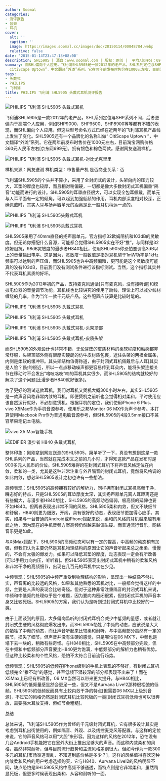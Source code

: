 ```yaml
---
author: Soomal
categories:
- 测评报告
- 音频
- 耳机
cover:
  alt: ''
  caption: ''
  image: https://images.soomal.cc/images/doc/20150114/00048784.webp
  relative: false
date: '2015-01-14T23:47:13+08:00'
description: SHL5905 | 源自：www.soomal.com | 版权：原创 |  平均/总评分：09.60/240
summary: 而SHL偏向个人应用。飞利浦SHL5905是一款2012年的老产品，SHL系列定位与SHP系列不同，后者更偏向于高端个人应用，SHL5905还有一个品牌化的名称叫做“
  CitiScape Uptown”，中文翻译“外滩”系列。它在两年前发布时售价在1000元左右，目前淘宝网购价格360元人民币左右……
tags:
- 头戴式
- PHILIPS
- 飞利浦
title: PHILIPS 飞利浦 SHL5905 头戴式耳机测评报告
---
```


![PHILIPS 飞利浦 SHL5905 头戴式耳机](https://images.soomal.cc/images/doc/20150105/00048592.webp)



飞利浦SHL5905是一款2012年的老产品，SHL系列定位与SHP系列不同，后者更偏向于高端个人应用，例如SHP9000、SHP9500、SHP8900等等都有不错的表现，而SHL偏向个人应用。但这些型号命名方式已经在近两年的飞利浦耳机产品线上发生了变化。SHL5905还有一个品牌化的名称叫做“ CitiScape Uptown
”，中文翻译“外滩”系列。它在两年前发布时售价在1000元左右，目前淘宝网购价格360元人民币左右[京东网699元]，拥有银色和棕色两款。感谢网友送测样机。



![PHILIPS 飞利浦 SHL5905 头戴式耳机-对比尤克里里](https://images.soomal.cc/images/doc/20150105/00048602.webp)



样机来源：网友送测
样机类型：市售量产机
是否商业关系：否



飞利浦SHL5905的个头并不算小，采用了全封闭式的设计，头架向内的压力较大，耳垫的厚度也较厚，而且相对稍偏硬，一切都是像大多数封闭式耳机偏重“隔音”功能而进行的设计。SHL5905的耳罩直径很大，可以实现全包耳佩戴，而单元与人耳平面有一定的倾角，可以起到加强低频的作用。耳机内部深度相对较深，正确佩戴时，其实人耳与扬声器单元的距离是比一般耳机稍远一点的。



![PHILIPS 飞利浦 SHL5905头戴式耳机](https://images.soomal.cc/images/doc/20150105/00048588_01.webp)



![PHILIPS 飞利浦 SHL5905头戴式耳机](https://images.soomal.cc/images/doc/20150105/00048589_01.webp)



SHL5905采用了40mm直径的扬声器单元，官方指标32欧姆阻抗和103dB的灵敏度。但无论你搭配什么音源，可能都会觉得SHL5905实在不好“推”，与同样是32欧姆阻抗，98dB灵敏度的漫步者H840相比，使用SHL5905你恐怕要调高3dB以上的音量输出电平。这是因为，灵敏度一般数值是指对耳机施于1mW功率是1kHz频率可以达到的声压值，而SHL5905也许中高频偏暗，更可能是这个灵敏度可能真的没有103dB，目前我们没有测试条件进行该指标测试。当然，这个指标其实并不代表耳机素质的好坏。



SHL5905作为2012年初的产品，支持麦克风通话[只有麦克风，没有接听键]和模拟电位器的音量调节功能。耳机线也比较讲究的使用了扁线，理论上可以减少线材缠绕的几率，作为当年一款千元级产品，这些配置应该算是比较时髦的。



![PHILIPS 飞利浦 SHL5905 头戴式耳机](https://images.soomal.cc/images/doc/20150105/00048594_01.webp)



![PHILIPS 飞利浦 SHL5905 头戴式耳机](https://images.soomal.cc/images/doc/20150105/00048595_01.webp)



![PHILIPS 飞利浦 SHL5905 头戴式耳机-头架顶部](https://images.soomal.cc/images/doc/20150105/00048596_01.webp)



![PHILIPS 飞利浦 SHL5905 头戴式耳机-皮质头架](https://images.soomal.cc/images/doc/20150105/00048598_01.webp)



而SHL5905的外观设计也非常不错，无论耳垫的皮质材料的柔软程度和触感都非常舒服，头架顶部外侧有很厚实硬朗的仿牛皮材质包裹，遮住头架的两根金属条，内侧是柔软的缓冲带。其头架结构值得称道，由于封闭式耳机佩戴后与人耳[其实是人脸？]贴的很近，所以一点点移动噪声都更容易传到耳朵内，能将头架连接关节在移动时不会发出“咯吱咯吱”响的耳机其实很少，而SHL5905的结构就较好的解决了这个问题[比漫步者H840就好很多]。



为了更好的测试这款耳机，我们对耳机又煲机大概300小时左右，其实SHL5905是一款声音风格非常内敛的耳机，即便煲机之前听也会觉得相对柔和，平时使用应该自然运行就好，不必刻意煲机。根据耳机的定位，我们使用iPhone 6 Plus、vivo X5Max作为手机音源参考，使用乐之邦Monitor 06 MX作为声卡参考。本打算使用Macbook Pro作为普通电脑音源参考，但SHL5905的4段3.5mm接口不兼容苹果笔记本电脑。



![vivo X5 Max智能手机](https://images.soomal.cc/images/doc/20141210/00047900_01.webp)



![EDIFIER 漫步者 H840 头戴式耳机](https://images.soomal.cc/images/doc/20130424/00030116_01.webp)



整体印象：刚刚拿到网友送测的SHL5905，简单听了一下，真没有想到这是一款SHL系列的产品，当然就在完成本文之前的几小时，才得知这款产品在发布时是900多元人民币的价位。SHL5905难得的在封闭式耳机下将声音风格定位在内敛，柔和的一类，尤其是这种非常注重与外界隔音的封闭式耳机，竟然将风格调的如此内敛，想必SHL5905设计之初也许有一些想法。



高频表现：SHL5905的高频拥有较好的解析力，同样拥有封闭式耳机高频干净，瞬态好的特点，只是SHL5905的耳垫厚度太深，其实扬声器单元离人耳距离还是有些偏大，与漫步者H840想比，SHL5905的高频动态偏弱，极高频的延伸也要不如H840。但两者表现出非常不同的风格，SHL5905柔和内敛，但又不缺细节和舒展，H840则更为细致，开阔，具有很好的动态，表现细节更加得心应手。其实，如果与一台普通的Android或iPhone搭配来说，柔和的风格的耳机越来越有用武之地，因为现在的手机音频方案高频仍然越来越偏生硬。而普通流行音乐，网络音乐更是如此。



与X5Max搭配下，SHL5905的高频动态可以有一定的提高，中高频的动态稍有加强，但我们认为主要仍然是耳机物理结构的原因让它的声音听起来总之柔柔、慢慢的，不会有太强的爆发力。如果可以降低耳垫的厚度，动态表现一定会有所改善[可以手用力向内压，听听看]。但SHL5905表现出封闭式耳机中稍有的柔和风格和非常干净的高频细节，出现在几百元的耳机中实在少见。



中频表现：SHL5905的中频严重受到物理结构的影响，呈现出一种结像不够扎实，声音离的比较远的风格，如果和其他熟悉的耳机对比，一般都会觉得这样的中频，主要是人声的表现会比较奇怪。但对于这种非常注重隔音的封闭式耳机来说，中频和中低频的处理似乎是个难题，因为要向内密闭很紧，但封闭式耳机的声音本身又比较死板。SHL5905的方案，我们认为是听到过封闭式耳机中比较好的一类。



由于上面谈到的原因，大多偏向监听的封闭式耳机会减少中低频的量感，或者就让封闭式生硬的风格彻底爆发出来。而SHL5905牺牲了中频的动态，应该说是大大的牺牲了中频的动态，而让声音听起来比较柔和耐听，与中高频部分虽然有一定的脱节，损失了细节，但声音并没有生硬的感觉，只是哪怕在06 MX下，中频也是塌下去一块的，稍微有些奇怪。与H840相比，SHL5905在中高频部分完败，但在中频和中低频部分声音要比H840更为饱满，中低频部分的解析力也稍有优势。但这种比较柔和的个性风格，恐怕不太符合目前流行趋势。



低频表现：SHL5905的低频在iPhone级别的手机上表现的不够好，有封闭式耳机低频完全“推不动”的感觉，甚至低频下潜较深的部分都表现不出来了！而在X5Max上已经有所改善，06 MX当然可以带来更大提升。与H840相比，SHL5905的低频量感显然会更足一些，但又不是Aurvana Live!2那种很松弛的低频。SHL5905的低频反而具有比较内敛干净的特点[但需要06 MX以上级别音源]，不过它的风格仍然是封闭式耳机比较死板的一类[封闭式耳机低频也可以很奔放，需要强大耳放支持，但细节会粗糙]。



总结



总体来说，飞利浦SHL5905作为曾经的千元级封闭式耳机，它有很多设计其实是考虑到耳机出街使用的，例如隔音、外观、以及线控麦克风等配置。与这样的定位来说，它的声音风格可以用“大胆”来形容。因为这样的风格在2012年，恐怕没有几台Android手机能把它在室外大街上推出足够大的声音。而这种内敛柔和的风格，虽然非常耐听，但与目前流行趋势和主流风格差别很大。但如今作为一款300多元的耳机[市场渠道混乱，不知道到底价格是多少？]，这样的风格值得喜欢这种内敛柔和风格的用户考虑选择购买，它与H840、Aurvana Live!2的风格明显不同，缺点恐怕是SHL5905风格中高频不够通透，而特点则是它非常柔和，虽然稍显死板，但更多时候表现出柔和、从容和耐听的一面。